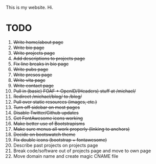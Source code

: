 This is my website.  Hi.

TODO
====

1. ~~Write home/about page~~
1. ~~Write bio page~~
1. ~~Write projects page~~
1. ~~Add descriptions to projects page~~
1. ~~Fix line breaks in bio page~~
1. ~~Write pubs page~~
1. ~~Write presos page~~
1. ~~Write vita page~~
1. ~~Write contact page~~
1. ~~Pull in (basic) FOAF + OpenID/(Headers) stuff at /michael/~~
1. ~~Redirect /michael/blog/ to /blog/~~
1. ~~Pull over static resources (images, etc.)~~
1. ~~Turn off sidebar on most pages~~
1. ~~Disable Twitter/Github updates~~
1. ~~Get FontAwesome icons working~~
1. ~~Make better use of Bootstrapisms~~
1. ~~Make sure menus all work properly (linking to anchors)~~
1. ~~Decide on bootswatch theme~~
1. ~~Fix double icons (bootstrap + fontawesome)~~
1. Describe past projects on projects page
1. Break code/software out of projects page and move to own page
1. Move domain name and create magic CNAME file
